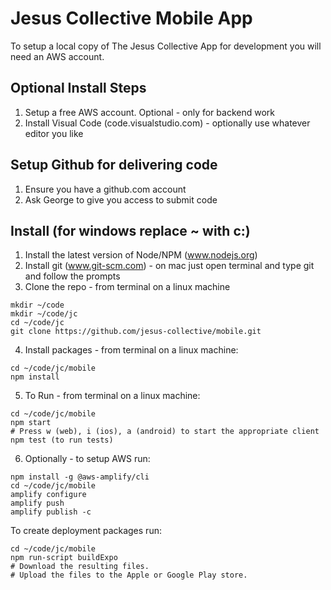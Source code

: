 # Jesus Collective Mobile App
To setup a local copy of The Jesus Collective App for development you will need an AWS account.

Optional Install Steps
---
1. Setup a free AWS account. Optional - only for backend work
2. Install Visual Code (code.visualstudio.com) - optionally use whatever editor you like

Setup Github for delivering code
---
1. Ensure you have a github.com account
2. Ask George to give you access to submit code

Install (for windows replace ~ with c:\)
---
1. Install the latest version of Node/NPM (www.nodejs.org)
2. Install git (www.git-scm.com) - on mac just open terminal and type git and follow the prompts
3. Clone the repo - from terminal on a linux machine

```
mkdir ~/code
mkdir ~/code/jc
cd ~/code/jc
git clone https://github.com/jesus-collective/mobile.git
```

4. Install packages - from terminal on a linux machine:
```
cd ~/code/jc/mobile
npm install
```
    
5. To Run - from terminal on a linux machine:
```
cd ~/code/jc/mobile
npm start
# Press w (web), i (ios), a (android) to start the appropriate client
npm test (to run tests)
```

6. Optionally - to setup AWS run:
```
npm install -g @aws-amplify/cli
cd ~/code/jc/mobile
amplify configure
amplify push
amplify publish -c
```    

To create deployment packages run:
```
cd ~/code/jc/mobile
npm run-script buildExpo
# Download the resulting files.
# Upload the files to the Apple or Google Play store.

